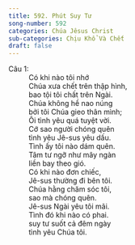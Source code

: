 ```yaml
---
title: 592. Phút Suy Tư
song-number: 592
categories: Chúa Jêsus Christ
sub-categories: Chịu Khổ Và Chết
draft: false
---
```

<dl><dt>Câu 1:</dt><dd data-verse="1">Có khi nào tôi nhớ <br/>Chúa xưa chết trên thập hình, <br/>bao tội tôi chất trên Ngài. <br/>Chúa không hề nao núng <br/>bởi tôi Chúa gieo thân mình; <br/>Ôi tình yêu quá tuyệt vời. <br/>Cớ sao người chóng quên <br/>tình yêu Jê-sus yêu dấu. <br/>Tình ấy tôi nào dám quên. <br/>Tâm tư ngỡ như mây ngàn <br/>liền bay theo gió. <br/>Có khi nào đơn chiếc, <br/>Jê-sus thường đi bên tôi. <br/>Chúa hằng chăm sóc tôi, <br/>sao mà chóng quên. <br/>Jê-sus Ngài yêu tôi mãi. <br/>Tình đó khi nào có phai. <br/>suy tư suốt cả đêm ngày <br/>tình yêu Chúa tôi. </dd></dl>